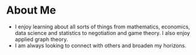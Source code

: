 # About Me
- I enjoy learning about all sorts of things from mathematics, economics, data science and statistics to negotiation and game theory. I also enjoy applied graph theory.
- I am always looking to connect with others and broaden my horizons.
<!---
joxborrow/joxborrow is a ✨ special ✨ repository because its `README.md` (this file) appears on your GitHub profile.
You can click the Preview link to take a look at your changes.
--->
